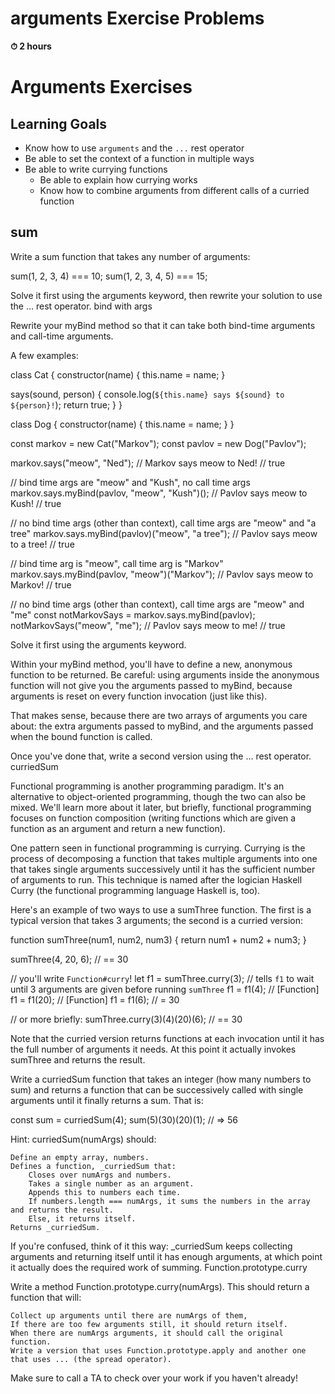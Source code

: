 # **arguments Exercise Problems**

**⏱ 2 hours**

# **Arguments Exercises**

## **Learning Goals**

- Know how to use `arguments` and the `...` rest operator
- Be able to set the context of a function in multiple ways
- Be able to write currying functions
  - Be able to explain how currying works
  - Know how to combine arguments from different calls of a curried function

## **sum**

Write a sum function that takes any number of arguments:

sum(1, 2, 3, 4) === 10;
sum(1, 2, 3, 4, 5) === 15;

Solve it first using the arguments keyword, then rewrite your solution to use the ... rest operator.
bind with args

Rewrite your myBind method so that it can take both bind-time arguments and call-time arguments.

A few examples:

class Cat {
constructor(name) {
this.name = name;
}

says(sound, person) {
console.log(`${this.name} says ${sound} to ${person}!`);
return true;
}
}

class Dog {
constructor(name) {
this.name = name;
}
}

const markov = new Cat("Markov");
const pavlov = new Dog("Pavlov");

markov.says("meow", "Ned");
// Markov says meow to Ned!
// true

// bind time args are "meow" and "Kush", no call time args
markov.says.myBind(pavlov, "meow", "Kush")();
// Pavlov says meow to Kush!
// true

// no bind time args (other than context), call time args are "meow" and "a tree"
markov.says.myBind(pavlov)("meow", "a tree");
// Pavlov says meow to a tree!
// true

// bind time arg is "meow", call time arg is "Markov"
markov.says.myBind(pavlov, "meow")("Markov");
// Pavlov says meow to Markov!
// true

// no bind time args (other than context), call time args are "meow" and "me"
const notMarkovSays = markov.says.myBind(pavlov);
notMarkovSays("meow", "me");
// Pavlov says meow to me!
// true

Solve it first using the arguments keyword.

Within your myBind method, you'll have to define a new, anonymous function to be returned. Be careful: using arguments inside the anonymous function will not give you the arguments passed to myBind, because arguments is reset on every function invocation (just like this).

That makes sense, because there are two arrays of arguments you care about: the extra arguments passed to myBind, and the arguments passed when the bound function is called.

Once you've done that, write a second version using the ... rest operator.
curriedSum

Functional programming is another programming paradigm. It's an alternative to object-oriented programming, though the two can also be mixed. We'll learn more about it later, but briefly, functional programming focuses on function composition (writing functions which are given a function as an argument and return a new function).

One pattern seen in functional programming is currying. Currying is the process of decomposing a function that takes multiple arguments into one that takes single arguments successively until it has the sufficient number of arguments to run. This technique is named after the logician Haskell Curry (the functional programming language Haskell is, too).

Here's an example of two ways to use a sumThree function. The first is a typical version that takes 3 arguments; the second is a curried version:

function sumThree(num1, num2, num3) {
return num1 + num2 + num3;
}

sumThree(4, 20, 6); // == 30

// you'll write `Function#curry`!
let f1 = sumThree.curry(3); // tells `f1` to wait until 3 arguments are given before running `sumThree`
f1 = f1(4); // [Function]
f1 = f1(20); // [Function]
f1 = f1(6); // = 30

// or more briefly:
sumThree.curry(3)(4)(20)(6); // == 30

Note that the curried version returns functions at each invocation until it has the full number of arguments it needs. At this point it actually invokes sumThree and returns the result.

Write a curriedSum function that takes an integer (how many numbers to sum) and returns a function that can be successively called with single arguments until it finally returns a sum. That is:

const sum = curriedSum(4);
sum(5)(30)(20)(1); // => 56

Hint: curriedSum(numArgs) should:

    Define an empty array, numbers.
    Defines a function, _curriedSum that:
        Closes over numArgs and numbers.
        Takes a single number as an argument.
        Appends this to numbers each time.
        If numbers.length === numArgs, it sums the numbers in the array and returns the result.
        Else, it returns itself.
    Returns _curriedSum.

If you're confused, think of it this way: \_curriedSum keeps collecting arguments and returning itself until it has enough arguments, at which point it actually does the required work of summing.
Function.prototype.curry

Write a method Function.prototype.curry(numArgs). This should return a function that will:

    Collect up arguments until there are numArgs of them,
    If there are too few arguments still, it should return itself.
    When there are numArgs arguments, it should call the original function.
    Write a version that uses Function.prototype.apply and another one that uses ... (the spread operator).

Make sure to call a TA to check over your work if you haven't already!
